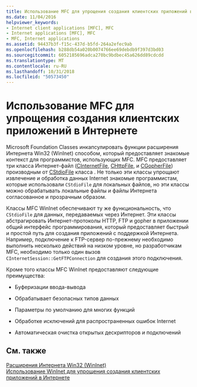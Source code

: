 ```yaml
---
title: Использование MFC для упрощения создания клиентских приложений в Интернете
ms.date: 11/04/2016
helpviewer_keywords:
- Internet client applications [MFC], MFC
- Internet applications [MFC], MFC
- MFC, Internet applications
ms.assetid: 94437b3f-f15c-437d-b5fd-264a2efec9ab
ms.openlocfilehash: b288db54a020b0074766ee69debdb9f397d3bd03
ms.sourcegitcommit: 6052185696adca270bc9bdbec45a626dd89cdcdd
ms.translationtype: MT
ms.contentlocale: ru-RU
ms.lasthandoff: 10/31/2018
ms.locfileid: "50573450"
---
```

# <a name="how-mfc-makes-it-easier-to-create-internet-client-applications"></a>Использование MFC для упрощения создания клиентских приложений в Интернете

Microsoft Foundation Classes инкапсулировать функции расширения Интернета Win32 (WinInet) способом, который предоставляет знакомые контекст для программистов, использующих MFC. MFC предоставляет три класса Интернет-файл ([CInternetFile](../mfc/reference/cinternetfile-class.md), [CHttpFile](../mfc/reference/chttpfile-class.md), и [CGopherFile](../mfc/reference/cgopherfile-class.md)) производным от [CStdioFile](../mfc/reference/cstdiofile-class.md) класса . Не только эти классы упрощают извлечение и обработка данных Internet знакомые программистам, которые использовали `CStdioFile` для локальных файлов, но эти классы можно обрабатывать локальные файлы и файлы Интернета согласованное и прозрачным образом.

Классы MFC WinInet обеспечивают ту же функциональность, что `CStdioFile` для данных, передаваемых через Интернет. Эти классы абстрагировать Интернет-протоколы HTTP, FTP и gopher в приложении общий интерфейс программирования, который предоставляет быстрый и простой путь для создания приложений с поддержкой Интернета. Например, подключение к FTP-сервер по-прежнему необходимо выполнить несколько действий на низком уровне, но разработчикам MFC, необходимо только один вызов `CInternetSession::GetFTPConnection` для создания этого подключения.

Кроме того классы MFC WinInet предоставляют следующие преимущества:

- Буферизации ввода-вывода

- Обрабатывает безопасных типов данных

- Параметры по умолчанию для многих функций

- Обработке исключений для распространенных ошибок Internet

- Автоматическая очистка открытых дескрипторов и подключений

## <a name="see-also"></a>См. также

[Расширения Интернета Win32 (WinInet)](../mfc/win32-internet-extensions-wininet.md)<br/>
[Использование WinInet для упрощения создания клиентских приложений в Интернете](../mfc/how-wininet-makes-it-easier-to-create-internet-client-applications.md)

